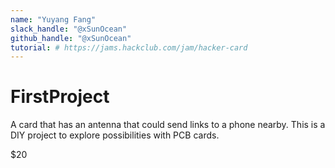 ```yaml
---
name: "Yuyang Fang"
slack_handle: "@xSunOcean"
github_handle: "@xSunOcean"
tutorial: # https://jams.hackclub.com/jam/hacker-card 
---
```


# FirstProject

<!-- Describe your board in 2-3 sentences. What are you making? What will it do? -->
A card that has an antenna that could send links to a phone nearby. This is a DIY project to explore possibilities with PCB cards. 
<!-- How much is it going to cost? -->
$20
